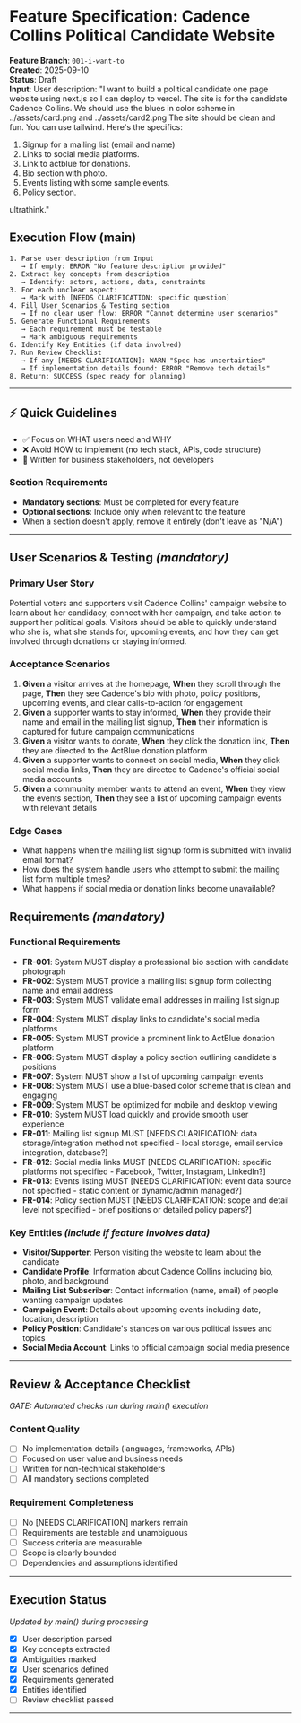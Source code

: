 # Feature Specification: Cadence Collins Political Candidate Website

**Feature Branch**: `001-i-want-to`  
**Created**: 2025-09-10  
**Status**: Draft  
**Input**: User description: "I want to build a political candidate one page website using next.js so I can deploy to vercel. The site is for the candidate Cadence Collins. We should use the blues in color scheme in ../assets/card.png and ../assets/card2.png The site should be clean and fun. You can use tailwind. Here's the specifics: 

1. Signup for a mailing list (email and name)
2. Links to social media platforms.
3. Link to actblue for donations.
4. Bio section with photo.
5. Events listing with some sample events.
6. Policy section.

ultrathink."

## Execution Flow (main)
```
1. Parse user description from Input
   → If empty: ERROR "No feature description provided"
2. Extract key concepts from description
   → Identify: actors, actions, data, constraints
3. For each unclear aspect:
   → Mark with [NEEDS CLARIFICATION: specific question]
4. Fill User Scenarios & Testing section
   → If no clear user flow: ERROR "Cannot determine user scenarios"
5. Generate Functional Requirements
   → Each requirement must be testable
   → Mark ambiguous requirements
6. Identify Key Entities (if data involved)
7. Run Review Checklist
   → If any [NEEDS CLARIFICATION]: WARN "Spec has uncertainties"
   → If implementation details found: ERROR "Remove tech details"
8. Return: SUCCESS (spec ready for planning)
```

---

## ⚡ Quick Guidelines
- ✅ Focus on WHAT users need and WHY
- ❌ Avoid HOW to implement (no tech stack, APIs, code structure)
- 👥 Written for business stakeholders, not developers

### Section Requirements
- **Mandatory sections**: Must be completed for every feature
- **Optional sections**: Include only when relevant to the feature
- When a section doesn't apply, remove it entirely (don't leave as "N/A")

---

## User Scenarios & Testing *(mandatory)*

### Primary User Story
Potential voters and supporters visit Cadence Collins' campaign website to learn about her candidacy, connect with her campaign, and take action to support her political goals. Visitors should be able to quickly understand who she is, what she stands for, upcoming events, and how they can get involved through donations or staying informed.

### Acceptance Scenarios
1. **Given** a visitor arrives at the homepage, **When** they scroll through the page, **Then** they see Cadence's bio with photo, policy positions, upcoming events, and clear calls-to-action for engagement
2. **Given** a supporter wants to stay informed, **When** they provide their name and email in the mailing list signup, **Then** their information is captured for future campaign communications
3. **Given** a visitor wants to donate, **When** they click the donation link, **Then** they are directed to the ActBlue donation platform
4. **Given** a supporter wants to connect on social media, **When** they click social media links, **Then** they are directed to Cadence's official social media accounts
5. **Given** a community member wants to attend an event, **When** they view the events section, **Then** they see a list of upcoming campaign events with relevant details

### Edge Cases
- What happens when the mailing list signup form is submitted with invalid email format?
- How does the system handle users who attempt to submit the mailing list form multiple times?
- What happens if social media or donation links become unavailable?

## Requirements *(mandatory)*

### Functional Requirements
- **FR-001**: System MUST display a professional bio section with candidate photograph
- **FR-002**: System MUST provide a mailing list signup form collecting name and email address
- **FR-003**: System MUST validate email addresses in mailing list signup form
- **FR-004**: System MUST display links to candidate's social media platforms
- **FR-005**: System MUST provide a prominent link to ActBlue donation platform
- **FR-006**: System MUST display a policy section outlining candidate's positions
- **FR-007**: System MUST show a list of upcoming campaign events
- **FR-008**: System MUST use a blue-based color scheme that is clean and engaging
- **FR-009**: System MUST be optimized for mobile and desktop viewing
- **FR-010**: System MUST load quickly and provide smooth user experience
- **FR-011**: Mailing list signup MUST [NEEDS CLARIFICATION: data storage/integration method not specified - local storage, email service integration, database?]
- **FR-012**: Social media links MUST [NEEDS CLARIFICATION: specific platforms not specified - Facebook, Twitter, Instagram, LinkedIn?]
- **FR-013**: Events listing MUST [NEEDS CLARIFICATION: event data source not specified - static content or dynamic/admin managed?]
- **FR-014**: Policy section MUST [NEEDS CLARIFICATION: scope and detail level not specified - brief positions or detailed policy papers?]

### Key Entities *(include if feature involves data)*
- **Visitor/Supporter**: Person visiting the website to learn about the candidate
- **Candidate Profile**: Information about Cadence Collins including bio, photo, and background
- **Mailing List Subscriber**: Contact information (name, email) of people wanting campaign updates
- **Campaign Event**: Details about upcoming events including date, location, description
- **Policy Position**: Candidate's stances on various political issues and topics
- **Social Media Account**: Links to official campaign social media presence

---

## Review & Acceptance Checklist
*GATE: Automated checks run during main() execution*

### Content Quality
- [ ] No implementation details (languages, frameworks, APIs)
- [ ] Focused on user value and business needs
- [ ] Written for non-technical stakeholders
- [ ] All mandatory sections completed

### Requirement Completeness
- [ ] No [NEEDS CLARIFICATION] markers remain
- [ ] Requirements are testable and unambiguous  
- [ ] Success criteria are measurable
- [ ] Scope is clearly bounded
- [ ] Dependencies and assumptions identified

---

## Execution Status
*Updated by main() during processing*

- [x] User description parsed
- [x] Key concepts extracted
- [x] Ambiguities marked
- [x] User scenarios defined
- [x] Requirements generated
- [x] Entities identified
- [ ] Review checklist passed

---
